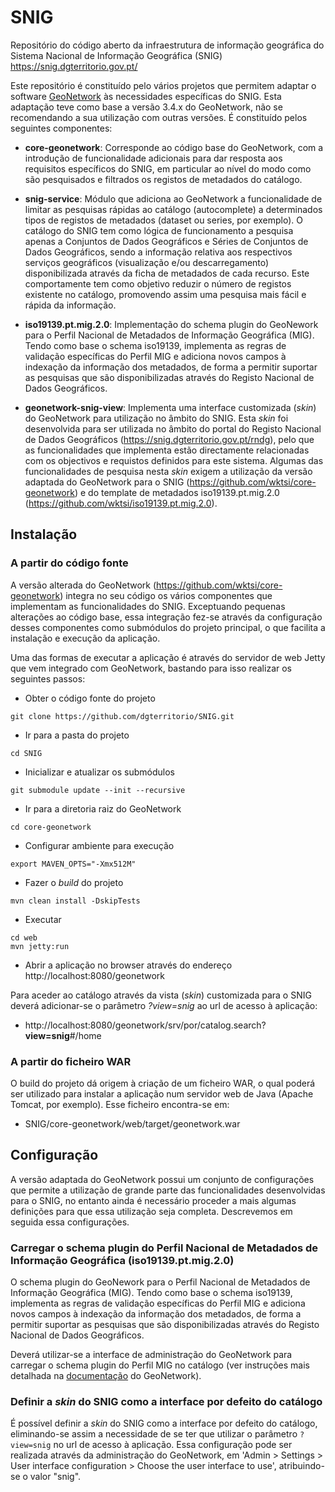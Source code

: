 # SNIG

Repositório do código aberto da infraestrutura de informação geográfica do Sistema Nacional de Informação Geográfica (SNIG)
https://snig.dgterritorio.gov.pt/

Este repositório é constituído pelo vários projetos que permitem adaptar o software [GeoNetwork](https://geonetwork-opensource.org/) às necessidades específicas do SNIG. Esta adaptação teve como base a versão 3.4.x do GeoNetwork, não se recomendando a sua utilização com outras versões. É constituído pelos seguintes componentes:

- **core-geonetwork**: Corresponde ao código base do GeoNetwork, com a introdução de funcionalidade adicionais para dar resposta aos requisitos específicos do SNIG, em particular ao nível do modo como são pesquisados e filtrados os registos de metadados do catálogo.

-  **snig-service**: Módulo que adiciona ao GeoNetwork a funcionalidade de limitar as pesquisas rápidas ao catálogo (autocomplete) a determinados tipos de registos de metadados (dataset ou series, por exemplo). O catálogo do SNIG tem como lógica de funcionamento a pesquisa apenas a Conjuntos de Dados Geográficos e Séries de Conjuntos de Dados Geográficos, sendo a informação relativa aos respectivos serviços geográficos (visualização e/ou descarregamento) disponibilizada através da ficha de metadados de cada recurso. Este comportamente tem como objetivo reduzir o número de registos existente no catálogo, promovendo assim uma pesquisa mais fácil e rápida da informação.

-  **iso19139.pt.mig.2.0**: Implementação do schema plugin do GeoNework para o Perfil Nacional de Metadados de Informação Geográfica (MIG). Tendo como base o schema iso19139, implementa as regras de validação específicas do Perfil MIG e adiciona novos campos à indexação da informação dos metadados, de forma a permitir suportar as pesquisas que são disponibilizadas através do Registo Nacional de Dados Geográficos.

-  **geonetwork-snig-view**:  Implementa uma interface customizada (*skin*) do GeoNetwork para utilização no âmbito do SNIG. Esta *skin* foi desenvolvida para ser utilizada no âmbito do portal do Registo Nacional de Dados Geográficos (https://snig.dgterritorio.gov.pt/rndg), pelo que as funcionalidades que implementa estão directamente relacionadas com os objectivos e requistos definidos para este sistema. Algumas das funcionalidades de pesquisa nesta *skin* exigem a utilização da versão adaptada do GeoNetwork para o SNIG (https://github.com/wktsi/core-geonetwork) e do template de metadados iso19139.pt.mig.2.0 (https://github.com/wktsi/iso19139.pt.mig.2.0).


## Instalação

### A partir do código fonte

A versão alterada do GeoNetwork (https://github.com/wktsi/core-geonetwork) integra no seu código os vários componentes que implementam as funcionalidades do SNIG. Exceptuando pequenas alterações ao código base, essa integração fez-se através da configuração desses componentes como submódulos do projeto principal, o que facilita a instalação e execução da aplicação. 

Uma das formas de executar a aplicação é através do servidor de web Jetty que vem integrado com GeoNetwork, bastando para isso realizar os seguintes passos:

* Obter o código fonte do projeto
```
git clone https://github.com/dgterritorio/SNIG.git
```

* Ir para a pasta do projeto
```
cd SNIG
```

* Inicializar e atualizar os submódulos
```
git submodule update --init --recursive
```

* Ir para a diretoria raiz do GeoNetwork
```
cd core-geonetwork
```

* Configurar ambiente para execução
```
export MAVEN_OPTS="-Xmx512M"
```

* Fazer o *build* do projeto
```
mvn clean install -DskipTests
```

* Executar
```
cd web
mvn jetty:run
```

* Abrir a aplicação no browser através do endereço http://localhost:8080/geonetwork

Para aceder ao catálogo através da vista (*skin*) customizada para o SNIG deverá adicionar-se o parâmetro *?view=snig* ao url de acesso à aplicação:
- http://localhost:8080/geonetwork/srv/por/catalog.search?**view=snig**#/home

### A partir do ficheiro WAR

O build do projeto dá origem à criação de um ficheiro WAR, o qual poderá ser utilizado para instalar a aplicação num servidor web de Java (Apache Tomcat, por exemplo). Esse ficheiro encontra-se em:

- SNIG/core-geonetwork/web/target/geonetwork.war

## Configuração

A versão adaptada do GeoNetwork possui um conjunto de configurações que permite a utilização de grande parte das funcionalidades desenvolvidas para o SNIG, no entanto ainda é necessário proceder a mais algumas definições para que essa utilização seja completa. Descrevemos em seguida essa configurações.

### Carregar o schema plugin do Perfil Nacional de Metadados de Informação Geográfica (iso19139.pt.mig.2.0)

O schema plugin do GeoNework para o Perfil Nacional de Metadados de Informação Geográfica (MIG). Tendo como base o schema iso19139, implementa as regras de validação específicas do Perfil MIG e adiciona novos campos à indexação da informação dos metadados, de forma a permitir suportar as pesquisas que são disponibilizadas através do Registo Nacional de Dados Geográficos.

Deverá utilizar-se a interface de administração do GeoNetwork para carregar o schema plugin do Perfil MIG no catálogo (ver instruções mais detalhada na [documentação](https://geonetwork-opensource.org/manuals/trunk/en/install-guide/loading-samples.html#signing-in-and-loading-templates) do GeoNetwork).

### Definir a *skin* do SNIG como a interface por defeito do catálogo

É possível definir a *skin* do SNIG como a interface por defeito do catálogo, eliminando-se assim a necessidade de se ter que utilizar o parâmetro `?view=snig` no url de acesso à aplicação. Essa configuração pode ser realizada através da administração do GeoNetwork, em 'Admin > Settings > User interface configuration > Choose the user interface to use', atribuindo-se o valor "snig".
